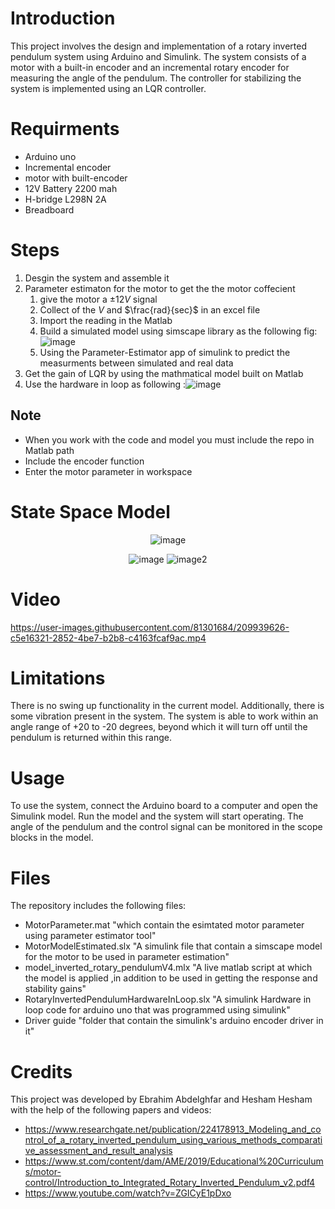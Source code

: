 # Introduction
This project involves the design and implementation of a rotary inverted pendulum system using Arduino and Simulink. The system consists of a motor with a built-in encoder and an incremental rotary encoder for measuring the angle of the pendulum. The controller for stabilizing the system is implemented using an LQR controller.
# Requirments 
* Arduino uno
* Incremental encoder 
* motor with built-encoder 
* 12V Battery 2200 mah
* H-bridge L298N 2A
* Breadboard
# Steps 
1. Desgin the system  and assemble it
2. Parameter estimaton for the motor to get the the motor coffecient
    1. give the motor a $\pm 12V$  signal
    2. Collect of the $V$ and $\frac{rad}{sec}$ in an excel file 
    3. Import the reading in the Matlab
    4. Build a simulated model using simscape library as the following fig: ![image](https://user-images.githubusercontent.com/81301684/209942131-afcef869-960e-4c80-8c42-cd1c56d04ce5.png)
    5. Using the Parameter-Estimator app of simulink to predict the measurments between simulated and real data
3. Get the gain of LQR by using the mathmatical model built on Matlab 
4. Use the hardware in loop as following :![image](https://user-images.githubusercontent.com/81301684/209944508-2076fb9c-0b63-4146-bc5e-c6d17b49314f.png) <br>
## Note
* When you work with the code and model you must include the repo in Matlab path
* Include the encoder function 
* Enter the motor parameter in workspace 

# State Space Model
<p align="center">
  <img src="https://user-images.githubusercontent.com/81301684/209886657-d23bd41b-5b84-484a-a1d1-812a3a5d1917.png" alt="image">
</p>

<p align="center">
  <img src="https://user-images.githubusercontent.com/81301684/209886802-cc0e819c-6bc1-4ef3-a986-052a14be2cd3.png" alt="image">
  <img src="https://user-images.githubusercontent.com/81301684/209886851-dfa734f8-b1f3-44b7-a5bd-99d6ea4dc7a6.png" alt="image2">
</p>

# Video


https://user-images.githubusercontent.com/81301684/209939626-c5e16321-2852-4be7-b2b8-c4163fcaf9ac.mp4



# Limitations
There is no swing up functionality in the current model. Additionally, there is some vibration present in the system. The system is able to work within an angle range of +20 to -20 degrees, beyond which it will turn off until the pendulum is returned within this range.

# Usage
To use the system, connect the Arduino board to a computer and open the Simulink model. Run the model and the system will start operating. The angle of the pendulum and the control signal can be monitored in the scope blocks in the model.

# Files

The repository includes the following files:
* MotorParameter.mat "which contain the esimtated motor parameter using parameter estimator tool"
* MotorModelEstimated.slx "A simulink file that contain a simscape model for the motor to be used in parameter estimation"
* model_inverted_rotary_pendulumV4.mlx "A live matlab script at which the model is applied ,in addition to be used in getting the response and stability gains"
* RotaryInvertedPendulumHardwareInLoop.slx "A simulink Hardware in loop code for arduino uno that was programmed using simulink"
* Driver guide "folder that contain the simulink's arduino encoder driver in it" 

# Credits
This project was developed by Ebrahim Abdelghfar and Hesham Hesham with the help of the following papers and videos:

* https://www.researchgate.net/publication/224178913_Modeling_and_control_of_a_rotary_inverted_pendulum_using_various_methods_comparative_assessment_and_result_analysis
* https://www.st.com/content/dam/AME/2019/Educational%20Curriculums/motor-control/Introduction_to_Integrated_Rotary_Inverted_Pendulum_v2.pdf4
* https://www.youtube.com/watch?v=ZGICyE1pDxo

